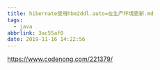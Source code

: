 ```yaml
---
title: hibernate使用hbm2ddl.auto=在生产环境更新.md
tags:
  - java
abbrlink: 3ac55af0
date: 2019-11-16 14:22:56
---
```


<https://www.codenong.com/221379/>